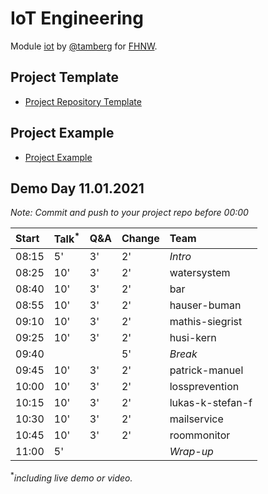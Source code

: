 # IoT Engineering
Module [iot](https://www.fhnw.ch/de/studium/module/9280188) by [@tamberg](https://twitter.com/tamberg) for [FHNW](https://www.fhnw.ch/).

## Project Template
- [Project Repository Template](../../../../fhnw-iot-project)

## Project Example
- [Project Example](https://github.com/tamberg/fhnw-iot-project-example)

## Demo Day 11.01.2021

*Note: Commit and push to your project repo before 00:00*

Start|Talk<sup>*</sup>|Q&A|Change|Team
:---|:---|:---|:---|:---
08:15|5'|3'|2'|_Intro_
08:25|10'|3'|2'|watersystem
08:40|10'|3'|2'|bar
08:55|10'|3'|2'|hauser-buman
09:10|10'|3'|2'|mathis-siegrist
09:25|10'|3'|2'|husi-kern
09:40|||5'|_Break_
09:45|10'|3'|2'|patrick-manuel
10:00|10'|3'|2'|lossprevention
10:15|10'|3'|2'|lukas-k-stefan-f
10:30|10'|3'|2'|mailservice
10:45|10'|3'|2'|roommonitor
11:00|5'|||_Wrap-up_

<sup>*</sup>*including live demo or video.*
